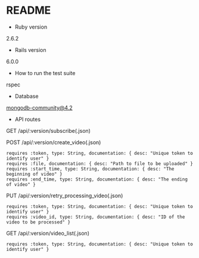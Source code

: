 # README

* Ruby version

2.6.2

* Rails version 

6.0.0

* How to run the test suite

rspec

* Database

mongodb-community@4.2

* API routes

GET        /api/:version/subscribe(.json)

POST       /api/:version/create_video(.json)
```
requires :token, type: String, documentation: { desc: "Unique token to identify user" }
requires :file, documentation: { desc: "Path to file to be uploaded" }
requires :start_time, type: String, documentation: { desc: "The beginning of video" }
requires :end_time, type: String, documentation: { desc: "The ending of video" }
```

PUT        /api/:version/retry_processing_video(.json)
```
requires :token, type: String, documentation: { desc: "Unique token to identify user" }
requires :video_id, type: String, documentation: { desc: "ID of the video to be processed" }
```

GET        /api/:version/video_list(.json)
```
requires :token, type: String, documentation: { desc: "Unique token to identify user" }
```
